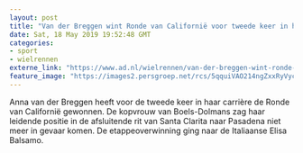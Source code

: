 ```yaml
---
layout: post
title: "Van der Breggen wint Ronde van Californië voor tweede keer in haar carrière"
date: Sat, 18 May 2019 19:52:48 GMT
categories: 
- sport 
- wielrennen 
externe_link: "https://www.ad.nl/wielrennen/van-der-breggen-wint-ronde-van-californie-voor-tweede-keer-in-haar-carriere~ac20cbc8/"
feature_image: "https://images2.persgroep.net/rcs/5qquiVAO214ngZxxRyVycld26Yo/diocontent/148640880/_fitwidth/400/?appId=21791a8992982cd8da851550a453bd7f&quality=0.7"
---
```


Anna van der Breggen heeft voor de tweede keer in haar carrière de Ronde van Californië gewonnen. De kopvrouw van Boels-Dolmans zag haar leidende positie in de afsluitende rit van Santa Clarita naar Pasadena niet meer in gevaar komen. De etappeoverwinning ging naar de Italiaanse Elisa Balsamo.

